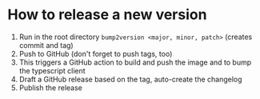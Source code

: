 # How to release a new version

1. Run in the root directory `bump2version <major, minor, patch>` (creates commit and tag)
2. Push to GitHub (don't forget to push tags, too)
3. This triggers a GitHub action to build and push the image and to bump the typescript client
4. Draft a GitHub release based on the tag, auto-create the changelog
5. Publish the release
